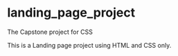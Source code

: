 # landing_page_project
The Capstone project for CSS

This is a Landing page project using HTML and CSS only.